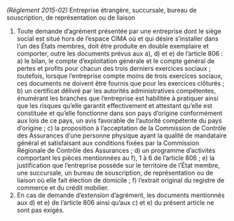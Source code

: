 _(Règlement 2015-02)_ Entreprise étrangère, succursale, bureau de souscription, de représentation ou de liaison
1) Toute demande d’agrément présentée par une entreprise dont le siège social est situé hors de l’espace CIMA où et qui désire s’installer dans l’un des États membres, doit être produite en double exemplaire et comporter, outre les documents prévus aux a), d) et e) de l’article 806 :
a) le bilan, le compte d’exploitation générale et le compte général de pertes et profits pour chacun des trois derniers exercices sociaux ; toutefois, lorsque l’entreprise compte moins de trois exercices sociaux, ces documents ne doivent être fournis que pour les exercices clôturés ;
b) un certificat délivré par les autorités administratives compétentes, énumérant les branches que l’entreprise est habilitée à pratiquer ainsi que les risques qu’elle garantit effectivement et attestant qu’elle est constituée et qu’elle fonctionne dans son pays d’origine conformément aux lois de ce pays, un avis favorable de l’autorité compétente du pays d’origine ;
c) la proposition à l’acceptation de la Commission de Contrôle des Assurances d’une personne physique ayant la qualité de mandataire général et satisfaisant aux conditions fixées par la Commission Régionale de Contrôle des Assurances ;
d) un programme d’activités comportant les pièces mentionnées au f), 1 à 6 de l’article 806 ;
e) la justification que l’entreprise possède sur le territoire de l’État membre, une succursale, un bureau de souscription, de représentation ou de liaison où elle fait élection de domicile ;
f) l’extrait original du registre de commerce et du crédit mobilier.
2) En cas de demande d’extension d’agrément, les documents mentionnés aux d) et e) de l’article 806 ainsi qu’aux c) et e) du présent article ne sont pas exigés.